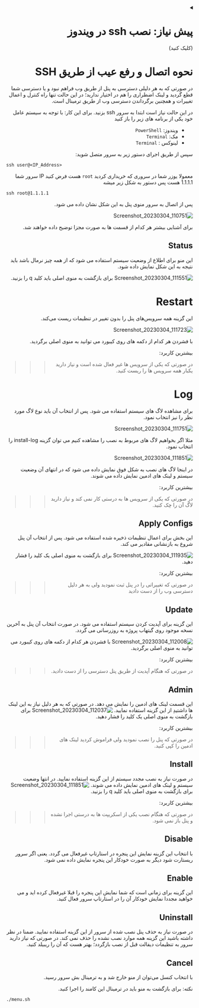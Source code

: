 <div dir="rtl">

<details markdown="1"> <summary><h1> پیش نیاز: نصب ssh در ویندوز</h1> (کلیک کنید)</summary>

* اگر کلاینت شما ویندوز است؛ می توانید از پاورشل استفاده نمایید. ابتدا اگر تا کنون ماژول OpenSSH را نصب ننموده اید؛ پاورشل را با **دسترسی ادمین** باز کنید یعنی روی PowerShell راست کلیک کنید و Run as Administrator را بزنید. 
![image](https://user-images.githubusercontent.com/114227601/222904592-cd26b3bf-a014-4253-9488-ee9717f006fe.png)

سپس این دستور را اجرا کنید:


<div dir="ltr">

`Add-WindowsCapability -Online -Name OpenSSH.Client`
</div>
پس از آن چنین چیزی را باید مشاهده کنید:

![image](https://user-images.githubusercontent.com/114227601/222904870-e709f69e-1a8d-4a6d-ad6a-3d7bdcd917c3.png)

تبریک نصب ssh به پایان رسید
</details>


# نحوه اتصال و رفع عیب از طریق SSH


در صورتی که به هر دلیلی دسترسی به پنل از طریق وب فراهم نبود و یا دسترسی شما قطع گردید و لینک اضطراری را هم در اختیار ندارید؛ در این حالت تنها راه کنترل و اعمال تغییرات و همچنین برگرداندن دسترسی وب از طریق ترمینال است.


در این حالت نیاز است ابتدا به سرور ssh بزنید.
برای این کار:
با توجه به سیستم عامل خود یکی از برنامه های زیر را باز کنید
- ویندوز: `PowerShell`
- مک: `Terminal`
- لینوکس : `Terminal` 

سپس از طریق اجرای دستور زیر به سرور متصل شوید:

<div dir="ltr">

```
ssh user@<IP_Address>
```
</div>

معمولا یوزر شما در سروری که خریداری کردید `root` هست فرض کنید IP سرور شما 1.1.1.1 هست پس دستور به شکل زیر میشه 
<div dir="ltr">

```
ssh root@1.1.1.1
```
</div>

پس از اتصال به سرور منوی پنل به این شکل نشان داده می شود.

![Screenshot_20230304_110751](https://user-images.githubusercontent.com/125398461/222883465-3927df36-02f2-4a0b-a6f0-c3f71c7f14de.png)

برای آشنایی بیشتر هر کدام از قسمت ها به صورت مجزا توضیح داده خواهند شد.


## Status
این منو برای اطلاع از وضعیت سیستم استفاده می شود که از همه چیز نرمال باشد باید نتیجه به این شکل نمایش داده شود.

![Screenshot_20230304_111551](https://user-images.githubusercontent.com/125398461/222884460-e8f2a7fd-5b24-4c2f-93a4-c4b184f2df78.png)
برای بازگشت به منوی اصلی باید کلید q را بزنید.

# Restart
این گزینه همه سرویس‌های پنل را بدون تغییر در تنظیمات ریست می‌کند.

![Screenshot_20230304_111723](https://user-images.githubusercontent.com/125398461/222884596-1b8cc61e-619b-4729-b6dd-acd4deb57195.png)

با فشردن هر کدام از دکمه های روی کیبورد می توانید به منوی اصلی برگردید.

بیشترین کاربرد:
> > > در صورتی که یکی از سرویس ها غیر فعال شده است و نیاز دارید یکبار همه سرویس ها را ریست کنید.

# Log
برای مشاهده لاگ های سیستم استفاده می شود. پس از انتخاب آن باید نوع لاگ مورد نظر را نیز انتخاب نمود.

![Screenshot_20230304_111751](https://user-images.githubusercontent.com/125398461/222884675-918601fc-223a-4786-9a45-7287fbb526a6.png)

مثلا اگر بخواهیم لاگ های مربوط به نصب را مشاهده کنیم می توان گزینه install-log را انتخاب نمود.

![Screenshot_20230304_111851](https://user-images.githubusercontent.com/125398461/222884949-50a22e73-3b77-4962-8042-498104dbcf78.png)

در اینجا لاگ های نصب به شکل فوق نمایش داده می شود که در انتهای آن وضعیت سیستم و لینک های ادمین نمایش داده می شوند.


بیشترین کاربرد:
> > > در صورتی که یکی از سرویس ها به درستی کار نمی کند و نیاز دارید لاگ آن را چک کنید.


## Apply Configs
این بخش برای اعمال تنظیمات ذخیره شده استفاده می شود. پس از انتخاب آن پنل شروع به بازنشانی مقادیر می کند.

![Screenshot_20230304_111935](https://user-images.githubusercontent.com/125398461/222897786-8173ae47-bcf5-43e7-999c-c0598383b6dc.png)
برای بازگشت به منوی اصلی یک کلید را فشار دهید.


بیشترین کاربرد:
> > > در صورتی که تغییراتی را در پنل ثبت نمودید ولی به هر دلیل دسترسی وب را از دست دادید


## Update
این گزینه برای آپدیت کردن سیستم استفاده می شود. در صورت انتخاب آن پنل به آخرین نسخه موجود روی گیتهاب پروژه به روزرسانی می گردد.

![Screenshot_20230304_112008](https://user-images.githubusercontent.com/125398461/222898474-0d72f442-f19a-40a9-9f35-fcad96807fc4.png)
با فشردن هر کدام از دکمه های روی کیبورد می توانید به منوی اصلی برگردید.


بیشترین کاربرد:
> > > در صورتی که هنگام آپدیت از طریق پنل دسترسی را از دست دادید.


## Admin
این قسمت لینک های ادمین را نمایش می دهد. در صورتی که به هر دلیل نیاز به این لینک ها داشتیدِ از این گزینه استفاده نمایید.
![Screenshot_20230304_112037](https://user-images.githubusercontent.com/125398461/222898931-e5cf9dfb-e0f0-4d61-8541-f5db6888c682.png)
برای بازگشت به منوی اصلی یک کلید را فشار دهید.


بیشترین کاربرد:
> > > در صورتی که پنل را نصب نمودید ولی فراموش کردید لینک های ادمین را کپی کنید.


## Install
در صورت نیاز به نصب مجدد سیستم از این گزینه استفاده نمایید. در انتها وضعیت سیستم و لینک های ادمین نمایش داده می شوند.
![Screenshot_20230304_111851](https://user-images.githubusercontent.com/125398461/222899750-3392fdde-95b0-4101-9e94-365c3c5c1eb7.png)
برای بازگشت به منوی اصلی باید کلید q را بزنید.


بیشترین کاربرد:
> > > در صورتی که هنگام نصب یکی از اسکریپت ها به درستی اجرا نشده و پنل باز نمی شود.


## Disable
با انتخاب این گزینه نمایش این پنجره در استارتاپ غیرفعال می گردد. یعنی اگر سرور ریستارت شود دیگر به صورت خودکار این پنجره نمایش داده نمی شود.

## Enable
این گزینه برای زمانی است که شما نمایش این پنجره را قبلا غیرفعال کرده اید و می خواهید مجددا نمایش خودکار آن را در استارتاپ سرور فعال کنید.

## Uninstall
در صورت نیاز به حذف پنل نصب شده از سرور از این گزینه استفاده نمایید. ضمنا در نظر داشته باشید این گزینه همه موارد نصب نشده را حذف نمی کند. در صورتی که نیاز دارید سرور به تنظیمات دیفالت قبل از نصب بازگردد؛ بهتر هست که آن را ریبیلد کنید.


## Cancel 
با انتخاب کنسل می‌توان از منو خارج شد و به ترمینال بش سرور رسید. 

نکته: برای بازگشت به منو باید در ترمینال این کامند را اجرا کنید. 

</div>

```
./menu.sh
```
